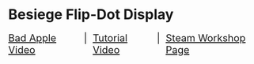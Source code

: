 # Besiege Flip-Dot Display

<div style="display:flex;justify-content:center;font-size:1.25rem;">
  <a href="https://www.youtube.com/watch?v=6ODttESd138">Bad Apple Video</a>
  &nbsp;&nbsp;&nbsp;|&nbsp;&nbsp;&nbsp;
  <a href="https://www.youtube.com/watch?v=6ODttESd138">Tutorial Video</a>
  &nbsp;&nbsp;&nbsp;|&nbsp;&nbsp;&nbsp;
  <a href="https://steamcommunity.com/sharedfiles/filedetails/?id=2809012624">Steam Workshop Page</a>
</div>
